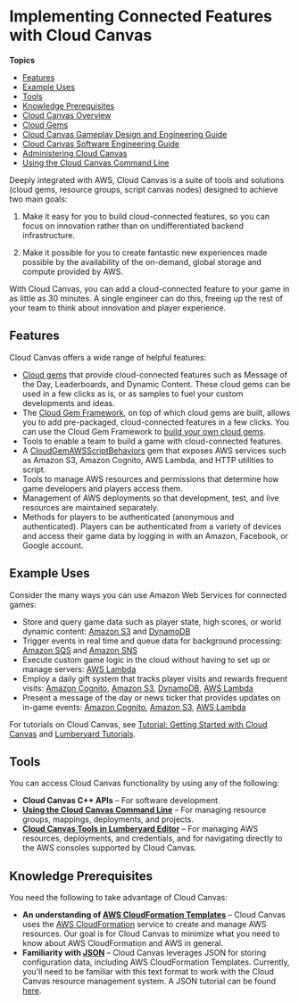 # Implementing Connected Features with Cloud Canvas<a name="cloud-canvas-intro"></a>

**Topics**
+ [Features](#cloud-canvas-overview-features)
+ [Example Uses](#cloud-canvas-overview-example-uses)
+ [Tools](#cloud-canvas-overview-tools)
+ [Knowledge Prerequisites](#cloud-canvas-overview-prereq-knowledge)
+ [Cloud Canvas Overview](cloud-canvas-overview.md)
+ [Cloud Gems](cloud-canvas-cloud-gems-intro.md)
+ [Cloud Canvas Gameplay Design and Engineering Guide](cloud-canvas-game-play-design-guide-intro.md)
+ [Cloud Canvas Software Engineering Guide](cloud-canvas-soft-eng-intro.md)
+ [Administering Cloud Canvas](cloud-canvas-administering-intro.md)
+ [Using the Cloud Canvas Command Line](cloud-canvas-command-line.md)

Deeply integrated with AWS, Cloud Canvas is a suite of tools and solutions \(cloud gems, resource groups, script canvas nodes\) designed to achieve two main goals:

1. Make it easy for you to build cloud\-connected features, so you can focus on innovation rather than on undifferentiated backend infrastructure\.

1. Make it possible for you to create fantastic new experiences made possible by the availability of the on\-demand, global storage and compute provided by AWS\.

With Cloud Canvas, you can add a cloud\-connected feature to your game in as little as 30 minutes\. A single engineer can do this, freeing up the rest of your team to think about innovation and player experience\.

## Features<a name="cloud-canvas-overview-features"></a>

Cloud Canvas offers a wide range of helpful features:
+ [Cloud gems](cloud-canvas-cloud-gems-intro.md) that provide cloud\-connected features such as Message of the Day, Leaderboards, and Dynamic Content\. These cloud gems can be used in a few clicks as is, or as samples to fuel your custom developments and ideas\. 
+ The [Cloud Gem Framework](cloud-canvas-cloud-gem-framework-intro.md), on top of which cloud gems are built, allows you to add pre\-packaged, cloud\-connected features in a few clicks\. You can use the Cloud Gem Framework to [build your own cloud gems](cloud-canvas-cgf-getting-started-create-gem.md)\.
+ Tools to enable a team to build a game with cloud\-connected features\.
+ A [CloudGemAWSScriptBehaviors](cloud-canvas-cgf-aws-behavior-context-reflections.md) gem that exposes AWS services such as Amazon S3, Amazon Cognito, AWS Lambda, and HTTP utilities to script\. 
+ Tools to manage AWS resources and permissions that determine how game developers and players access them\.
+ Management of AWS deployments so that development, test, and live resources are maintained separately\.
+ Methods for players to be authenticated \(anonymous and authenticated\)\. Players can be authenticated from a variety of devices and access their game data by logging in with an Amazon, Facebook, or Google account\.

## Example Uses<a name="cloud-canvas-overview-example-uses"></a>

Consider the many ways you can use Amazon Web Services for connected games:
+ Store and query game data such as player state, high scores, or world dynamic content: [Amazon S3](https://docs.aws.amazon.com/AmazonS3/latest/dev/) and [DynamoDB](https://docs.aws.amazon.com/amazondynamodb/latest/developerguide/)
+ Trigger events in real time and queue data for background processing: [Amazon SQS](https://docs.aws.amazon.com/AWSSimpleQueueService/latest/SQSDeveloperGuide/) and [Amazon SNS](https://docs.aws.amazon.com/sns/latest/dg/)
+ Execute custom game logic in the cloud without having to set up or manage servers: [AWS Lambda](https://docs.aws.amazon.com/lambda/latest/dg/)
+ Employ a daily gift system that tracks player visits and rewards frequent visits: [Amazon Cognito](https://docs.aws.amazon.com/cognito/latest/developerguide/what-is-amazon-cognito.html), [Amazon S3](https://docs.aws.amazon.com/AmazonS3/latest/dev/), [DynamoDB](https://docs.aws.amazon.com/amazondynamodb/latest/developerguide/), [AWS Lambda](https://docs.aws.amazon.com/lambda/latest/dg/)
+ Present a message of the day or news ticker that provides updates on in\-game events: [Amazon Cognito](https://docs.aws.amazon.com/cognito/latest/developerguide/what-is-amazon-cognito.html), [Amazon S3](https://docs.aws.amazon.com/AmazonS3/latest/dev/), [AWS Lambda](https://docs.aws.amazon.com/lambda/latest/dg/) 

For tutorials on Cloud Canvas, see [Tutorial: Getting Started with Cloud Canvas](cloud-canvas-tutorial.md) and [Lumberyard Tutorials](https://gamedev.amazon.com/forums/tutorials)\.

## Tools<a name="cloud-canvas-overview-tools"></a>

 You can access Cloud Canvas functionality by using any of the following:
+  **Cloud Canvas C\+\+ APIs** – For software development\.
+ **[Using the Cloud Canvas Command Line](cloud-canvas-command-line.md)** – For managing resource groups, mappings, deployments, and projects\. 
+  **[Cloud Canvas Tools in Lumberyard Editor](cloud-canvas-ui-intro.md)** – For managing AWS resources, deployments, and credentials, and for navigating directly to the AWS consoles supported by Cloud Canvas\. 

## Knowledge Prerequisites<a name="cloud-canvas-overview-prereq-knowledge"></a>

You need the following to take advantage of Cloud Canvas:
+ **An understanding of [AWS CloudFormation Templates](https://docs.aws.amazon.com/AWSCloudFormation/latest/UserGuide/template-guide.html)** – Cloud Canvas uses the [AWS CloudFormation](https://aws.amazon.com/cloudformation/) service to create and manage AWS resources\. Our goal is for Cloud Canvas to minimize what you need to know about AWS CloudFormation and AWS in general\. 
+ **Familiarity with [JSON](http://www.json.org/)** – Cloud Canvas leverages JSON for storing configuration data, including AWS CloudFormation Templates\. Currently, you'll need to be familiar with this text format to work with the Cloud Canvas resource management system\. A JSON tutorial can be found [here](http://www.w3resource.com/JSON/introduction.php)\. 
